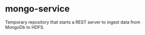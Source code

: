 # mongo-service
Temporary repository that starts a REST server to ingest data from MongoDb to HDFS.

